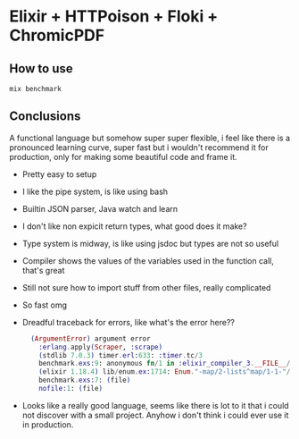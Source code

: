 # Elixir + HTTPoison + Floki + ChromicPDF

## How to use

`mix benchmark`

## Conclusions

A functional language but somehow super super flexible, i feel like there is a pronounced learning curve, super fast but i wouldn't recommend it for production, only for making some beautiful code and frame it.

- Pretty easy to setup
- I like the pipe system, is like using bash
- Builtin JSON parser, Java watch and learn
- I don't like non expicit return types, what good does it make?
- Type system is midway, is like using jsdoc but types are not so useful
- Compiler shows the values of the variables used in the function call, that's great
- Still not sure how to import stuff from other files, really complicated
- So fast omg
- Dreadful traceback for errors, like what's the error here??

  ```elixir
    (ArgumentError) argument error
      :erlang.apply(Scraper, :scrape)
      (stdlib 7.0.3) timer.erl:633: :timer.tc/3
      benchmark.exs:9: anonymous fn/1 in :elixir_compiler_3.__FILE__/1
      (elixir 1.18.4) lib/enum.ex:1714: Enum."-map/2-lists^map/1-1-"/2
      benchmark.exs:7: (file)
      nofile:1: (file)
  ```

- Looks like a really good language, seems like there is lot to it that i could not discover with a small project. Anyhow i don't think i could ever use it in production.
